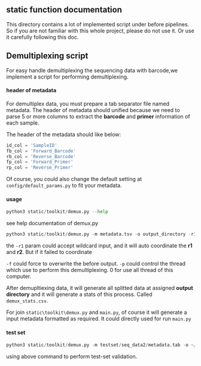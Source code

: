 ## static function documentation

This directory contains a lot of implemented script under before pipelines. So if you are not familiar with this whole project, please do not use it. Or use it carefully following this doc.


##  Demultiplexing script

For easy handle demultiplexing the sequencing data with barcode,we implement a script for performing demultiplexing.

#### header of metadata
For demultiplex data, you must prepare a tab separator file named metadata. The header of metadata should unified because we need to parse 5 or more columns to extract the **barcode** and **primer** information of each sample. 

The header of the metadata should like below:
```python
id_col = 'SampleID'
fb_col = 'Forward_Barcode'
rb_col = 'Reverse_Barcode'
fp_col = 'Forward_Primer'
rp_col = 'Reverse_Primer'
```

Of course, you could also change the default setting at `config/default_params.py` to fit your metadata.

#### usage 

```python
python3 static/toolkit/demux.py --help
```
see help documentation of demux.py

```python
python3 static/toolkit/demux.py -m metadata.tsv -o output_directory -r1 "path_of_R1" -r2 "path_of_R2" -f -p 5
```

the `-r1` param could accept wildcard input, and it will auto coordinate the **r1** and **r2**. But if it failed to coordinate 

`-f` could force to overwrite the before output.
`-p` could control the thread which use to perform this demultiplexing. 0 for use all thread of this computer.

After demupltiexing data, it will generate all splitted data at assigned **output directory** and it will generate a stats of this process. Called `demux_stats.csv`.

For join `static\toolkit\demux.py` and `main.py`, of course it will generate a input metadata formatted as  required. It could directly used for run `main.py`


#### test set

```python
python3 static/toolkit/demux.py -m testset/seq_data2/metadata.tab -o ~/test_demux/ -r1 "testset/seq_data2/*_1.fastq.gz" -r2 "testset/seq_data2/*_2.fastq.gz" -f -p 5
```

using above command to perform test-set validation.